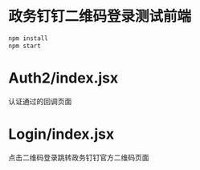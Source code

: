 # 政务钉钉二维码登录测试前端

```bash
npm install
npm start
```

# Auth2/index.jsx
认证通过的回调页面

# Login/index.jsx
点击二维码登录跳转政务钉钉官方二维码页面
